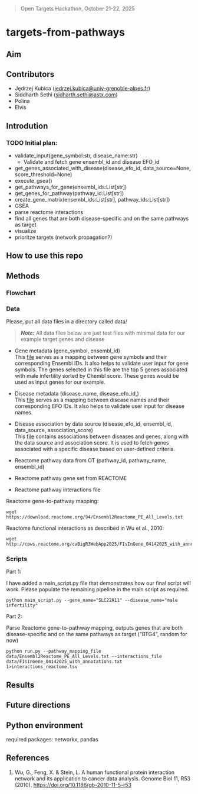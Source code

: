 > Open Targets Hackathon, October 21-22, 2025

# targets-from-pathways


## Aim


## Contributors
- Jędrzej Kubica (jedrzej.kubica@univ-grenoble-alpes.fr)
- Siddharth Sethi (sidharth.sethi@astx.com)
- Polina
- Elvis


## Introdution


### TODO Initial plan:
- validate_input(gene_symbol:str, disease_name:str)
   - Validate and fetch gene ensembl_id and disease EFO_id
- get_genes_associated_with_disease(disease_efo_id, data_source=None, score_threshold=None)
- execute_gsea()
- get_pathways_for_gene(ensembl_ids:List[str])
- get_genes_for_pathway(pathway_id:List[str])
- create_gene_matrix(ensembl_ids:List[str], pathway_ids:List[str])
- GSEA
- parse reactome interactions
- find all genes that are both disease-specific and on the same pathways as target
- visualize
- prioritze targets (network propagation?)


## How to use this repo


## Methods

### Flowchart

### Data

Please, put all data files in a directory called data/

> **_Note:_** All data files below are just test files with minimal data for our example target genes and disease

- Gene metadata (gene_symbol, ensembl_id)  
  This [file](data/gene_data.txt) serves as a mapping between gene symbols and their corresponding Ensembl IDs. It also helps to validate user input for gene symbols. The genes selected in this file are the top 5 genes associated with male infertility sorted by Chembl score. These genes would be used as input genes for our example.

- Disease metadata (disease_name, disease_efo_id,)  
  This [file](data/disease_data.txt) serves as a mapping between disease names and their corresponding EFO IDs. It also helps to validate user input for disease names.

- Disease association by data source (disease_efo_id, ensembl_id, data_source, association_score)  
  This [file](data/disease_association_data.txt) contains associations between diseases and genes, along with the data source and association score. It is used to fetch genes associated with a specific disease based on user-defined criteria.

- Reactome pathway data from OT (pathway_id, pathway_name, ensembl_id)
- Reactome pathway gene set from REACTOME
- Reactome pathway interactions file

Reactome gene-to-pathway mapping:
```
wget https://download.reactome.org/94/Ensembl2Reactome_PE_All_Levels.txt
```

Reactome functional interactions as described in Wu et al., 2010:
```
wget http://cpws.reactome.org/caBigR3WebApp2025/FIsInGene_04142025_with_annotations.txt.zip
```


### Scripts

Part 1:

I have added a main_script.py file that demonstrates how our final script will work. Please populate the remaining pipeline in the main script as required.

```
python main_script.py --gene_name="SLC22A11" --disease_name="male infertility"
```

Part 2:

Parse Reactome gene-to-pathway mapping, outputs genes that are both disease-specific and on the same pathways as target ("BTG4", random for now)

```
python run.py --pathway_mapping_file data/Ensembl2Reactome_PE_All_Levels.txt --interactions_file data/FIsInGene_04142025_with_annotations.txt 1>interactions_reactome.tsv
```


## Results


## Future directions


## Python environment

required packages: networkx, pandas


## References
1. Wu, G., Feng, X. & Stein, L. A human functional protein interaction network and its application to cancer data analysis. Genome Biol 11, R53 (2010). https://doi.org/10.1186/gb-2010-11-5-r53